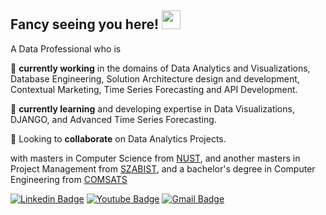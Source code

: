 ## Fancy seeing you here! <img src="https://raw.githubusercontent.com/aemmadi/aemmadi/master/wave.gif" width="30">

A Data Professional who is 

🔭 **currently working** in the domains of Data Analytics and Visualizations, Database Engineering, Solution Architecture design and development,
    Contextual Marketing, Time Series Forecasting and API Development.  

🌱 **currently learning** and developing expertise in Data Visualizations, DJANGO, and Advanced Time Series Forecasting. 

👯 Looking to **collaborate** on Data Analytics Projects.

with masters in Computer Science from [NUST](https://seecs.nust.edu.pk/), and another masters in Project Management from [SZABIST](https://szabist-isb.edu.pk/management-sciences/ms-project-management/), and a bachelor's degree in Computer Engineering from [COMSATS](http://ww2.comsats.edu.pk/ee/)

[![Linkedin Badge](https://img.shields.io/badge/-UmarKhan-blue?style=flat-square&logo=Linkedin&logoColor=white&link=https://www.linkedin.com/in/umar-khan-5b3948122/)](https://www.linkedin.com/in/umar-khan-5b3948122/)
[![Youtube Badge](https://img.shields.io/badge/-MeYouAndData-darkred?style=flat-square&logo=youtube&logoColor=white&link=https://www.youtube.com/channel/UCqZ-TLxTgkPyUalrmpO4rEw)](https://www.youtube.com/channel/UCqZ-TLxTgkPyUalrmpO4rEw)
[![Gmail Badge](https://img.shields.io/badge/-umarkhanworks@gmail.com-c14438?style=flat-square&logo=Gmail&logoColor=white&link=mailto:umarkhanworks@gmail.com)](mailto:umarkhanworks@gmail.com)
